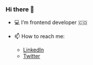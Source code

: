 ### Hi there 👋

- 💻 I’m frontend developer 🇨🇴

- 📫 How to reach me:
    - [LinkedIn](https://www.linkedin.com/in/jhanviloria)
    - [Twitter](https://twitter.com/jhanca_vm)
